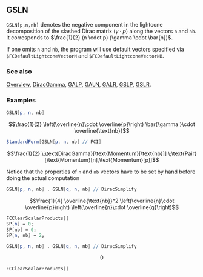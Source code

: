 ## GSLN

`GSLN[p,n,nb]` denotes the negative component in the lightcone decomposition of the slashed Dirac matrix $(\gamma \cdot p)$  along the vectors `n` and `nb`. It corresponds to $\frac{1}{2} (n \cdot p) (\gamma \cdot \bar{n})$.

If one omits `n` and `nb`, the program will use default vectors specified via `$FCDefaultLightconeVectorN` and `$FCDefaultLightconeVectorNB`.

### See also

[Overview](Extra/FeynCalc.md), [DiracGamma](DiracGamma.md), [GALP](GALP.md), [GALN](GALN.md), [GALR](GALR.md), [GSLP](GSLP.md), [GSLR](GSLR.md).

### Examples

```mathematica
GSLN[p, n, nb]
```

$$\frac{1}{2} \left(\overline{n}\cdot \overline{p}\right) \bar{\gamma }\cdot \overline{\text{nb}}$$

```mathematica
StandardForm[GSLN[p, n, nb] // FCI]
```

$$\frac{1}{2} \;\text{DiracGamma}[\text{Momentum}[\text{nb}]] \;\text{Pair}[\text{Momentum}[n],\text{Momentum}[p]]$$

Notice that the properties of `n` and `nb` vectors have to be set by hand before doing the actual computation

```mathematica
GSLN[p, n, nb] . GSLN[q, n, nb] // DiracSimplify
```

$$\frac{1}{4} \overline{\text{nb}}^2 \left(\overline{n}\cdot \overline{p}\right) \left(\overline{n}\cdot \overline{q}\right)$$

```mathematica
FCClearScalarProducts[]
SP[n] = 0;
SP[nb] = 0;
SP[n, nb] = 2;
```

```mathematica
GSLN[p, n, nb] . GSLN[q, n, nb] // DiracSimplify
```

$$0$$

```mathematica
FCClearScalarProducts[]
```